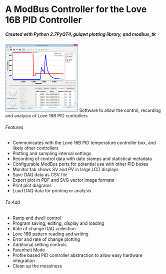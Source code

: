 # A ModBus Controller for the Love 16B PID Controller
##### Created with Python 2.7PyQT4, guiqwt plotting library, and modbus_tk
<img src="https://raw.githubusercontent.com/robertguyser/PyQT4_Love16B_Controller/master/love16bscreenshot.PNG" alt="Love16B Controller Screenshot" width="233" height="217">
Software to allow the control, recording and analysis of Love 16B PID controllers

###### Features
* Communicates with the Love 16B PID temperature controller box, and likely other controllers
* Plotting and sampling interval settings
* Recording of control data with date stamps and statistical metadata
* Configurable ModBus ports for potential use with other PID boxes
* Monitor tab shows SV and PV in large LCD displays
* Save DAQ data as CSV file
* Export plot in PDF and SVG vector image formats
* Print plot diagrams
* Load DAQ data for printing or analysis

###### To Add
* Ramp and dwell control 
* Program saving, editing, display and loading
* Rate of change DAQ collection
* Love 16B pattern reading and writing
* Error and rate of change plotting
* Additional setting controls
* Farenheit Mode
* Profile based PID controller abstraction to allow easy hardware integration
* Clean up the messiness